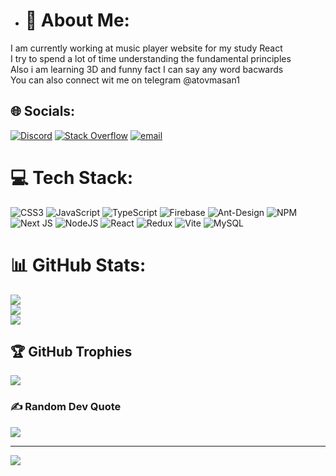 - # 💫 About Me:
I am currently working at music player website for my study React <br>
I try to spend a lot of time understanding the fundamental principles <br>
Also i am learning 3D and funny fact I can say any word bacwards <br>
You can also connect wit me on telegram @atovmasan1


## 🌐 Socials:
[![Discord](https://img.shields.io/badge/-@towarm98-5865F2?logo=discord&logoColor=white)](https://discord.com/users/towarm98) [![Stack Overflow](https://img.shields.io/badge/-Stackoverflow-FE7A16?logo=stack-overflow&logoColor=white)](https://stackoverflow.com/users/22893025) [![email](https://img.shields.io/badge/Email-D14836?logo=gmail&logoColor=white)](mailto:yt988998@gmail.com) 

# 💻 Tech Stack:
![CSS3](https://img.shields.io/badge/css3-%231572B6.svg?style=for-the-badge&logo=css3&logoColor=white) ![JavaScript](https://img.shields.io/badge/javascript-%23323330.svg?style=for-the-badge&logo=javascript&logoColor=%23F7DF1E) ![TypeScript](https://img.shields.io/badge/typescript-%23007ACC.svg?style=for-the-badge&logo=typescript&logoColor=white) ![Firebase](https://img.shields.io/badge/firebase-%23039BE5.svg?style=for-the-badge&logo=firebase) ![Ant-Design](https://img.shields.io/badge/-AntDesign-%230170FE?style=for-the-badge&logo=ant-design&logoColor=white) ![NPM](https://img.shields.io/badge/NPM-%23CB3837.svg?style=for-the-badge&logo=npm&logoColor=white) ![Next JS](https://img.shields.io/badge/Next-black?style=for-the-badge&logo=next.js&logoColor=white) ![NodeJS](https://img.shields.io/badge/node.js-6DA55F?style=for-the-badge&logo=node.js&logoColor=white) ![React](https://img.shields.io/badge/react-%2320232a.svg?style=for-the-badge&logo=react&logoColor=%2361DAFB) ![Redux](https://img.shields.io/badge/redux-%23593d88.svg?style=for-the-badge&logo=redux&logoColor=white) ![Vite](https://img.shields.io/badge/vite-%23646CFF.svg?style=for-the-badge&logo=vite&logoColor=white) ![MySQL](https://img.shields.io/badge/mysql-4479A1.svg?style=for-the-badge&logo=mysql&logoColor=white)
# 📊 GitHub Stats:
![](https://github-readme-stats.vercel.app/api?username=atovmasan&theme=dark&hide_border=false&include_all_commits=true&count_private=true)<br/>
![](https://nirzak-streak-stats.vercel.app/?user=atovmasan&theme=dark&hide_border=false)<br/>
![](https://github-readme-stats.vercel.app/api/top-langs/?username=atovmasan&theme=dark&hide_border=false&include_all_commits=true&count_private=true&layout=compact)

## 🏆 GitHub Trophies
![](https://github-profile-trophy.vercel.app/?username=atovmasan&theme=radical&no-frame=false&no-bg=true&margin-w=4)

### ✍️ Random Dev Quote
![](https://quotes-github-readme.vercel.app/api?type=horizontal&theme=radical)

---
[![](https://visitcount.itsvg.in/api?id=atomasan&icon=0&color=0)](https://visitcount.itsvg.in)

<!-- Proudly created with GPRM ( https://gprm.itsvg.in ) -->
